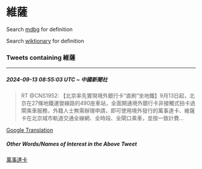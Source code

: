 # 維薩

Search [mdbg](https://www.mdbg.net/chinese/dictionary?page=worddict&wdrst=0&wdqb=維薩) for definition

Search [wiktionary](https://en.wiktionary.org/wiki/維薩) for definition

### Tweets containing 維薩

___
##### 2024-09-13 08:55:03 UTC ~ 中國新聞社
> RT @CNS1952: 【北京率先實現境外銀行卡“直刷”坐地鐵】9月13日起，北京在27條地鐵運營線路的490座車站，全面開通境外銀行卡非接觸式拍卡過閘乘車服務，外籍人士無需辦理申請，即可使用境外發行的萬事達卡、維薩卡在北京城市軌道交通全線網、全時段、全閘口乘車，並按一致計費…

[Google Translation](https://translate.google.com/?hi=en&tab=TT&sl=zh-CN&tl=en&op=translate&text=RT+%40CNS1952%3A+%E3%80%90%E5%8C%97%E4%BA%AC%E7%8E%87%E5%85%88%E5%AF%A6%E7%8F%BE%E5%A2%83%E5%A4%96%E9%8A%80%E8%A1%8C%E5%8D%A1%E2%80%9C%E7%9B%B4%E5%88%B7%E2%80%9D%E5%9D%90%E5%9C%B0%E9%90%B5%E3%80%919%E6%9C%8813%E6%97%A5%E8%B5%B7%EF%BC%8C%E5%8C%97%E4%BA%AC%E5%9C%A827%E6%A2%9D%E5%9C%B0%E9%90%B5%E9%81%8B%E7%87%9F%E7%B7%9A%E8%B7%AF%E7%9A%84490%E5%BA%A7%E8%BB%8A%E7%AB%99%EF%BC%8C%E5%85%A8%E9%9D%A2%E9%96%8B%E9%80%9A%E5%A2%83%E5%A4%96%E9%8A%80%E8%A1%8C%E5%8D%A1%E9%9D%9E%E6%8E%A5%E8%A7%B8%E5%BC%8F%E6%8B%8D%E5%8D%A1%E9%81%8E%E9%96%98%E4%B9%98%E8%BB%8A%E6%9C%8D%E5%8B%99%EF%BC%8C%E5%A4%96%E7%B1%8D%E4%BA%BA%E5%A3%AB%E7%84%A1%E9%9C%80%E8%BE%A6%E7%90%86%E7%94%B3%E8%AB%8B%EF%BC%8C%E5%8D%B3%E5%8F%AF%E4%BD%BF%E7%94%A8%E5%A2%83%E5%A4%96%E7%99%BC%E8%A1%8C%E7%9A%84%E8%90%AC%E4%BA%8B%E9%81%94%E5%8D%A1%E3%80%81%E7%B6%AD%E8%96%A9%E5%8D%A1%E5%9C%A8%E5%8C%97%E4%BA%AC%E5%9F%8E%E5%B8%82%E8%BB%8C%E9%81%93%E4%BA%A4%E9%80%9A%E5%85%A8%E7%B7%9A%E7%B6%B2%E3%80%81%E5%85%A8%E6%99%82%E6%AE%B5%E3%80%81%E5%85%A8%E9%96%98%E5%8F%A3%E4%B9%98%E8%BB%8A%EF%BC%8C%E4%B8%A6%E6%8C%89%E4%B8%80%E8%87%B4%E8%A8%88%E8%B2%BB%E2%80%A6)
##### Other Words/Names of Interest in the Above Tweet
[萬事達卡](萬事達卡.md)
